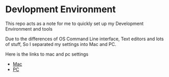# Devlopment Environment

This repo acts as a note for me to quickly set up my Development Environment and tools

Due to the differences of OS Command Line interface, Text editors and lots of stuff, So I separated my settings into Mac and PC.

Here is the links to mac and pc settings
- [Mac](mac.md)
- [PC](pc.md)

